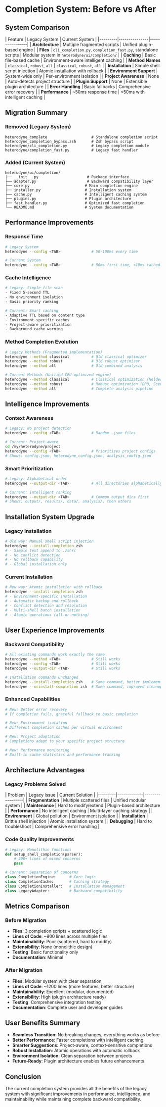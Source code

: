 # Completion System: Before vs After

## System Comparison

| Feature | Legacy System | Current System |
|---------|---------------|----------------| | **Architecture** | Multiple fragmented
scripts | Unified plugin-based engine | | **Files** | `cli_completion.py`,
`completion_fast.py`, standalone scripts | Modular system in `heterodyne/ui/completion/`
| | **Caching** | Basic file-based cache | Environment-aware intelligent caching | |
**Method Names** | `classical`, `robust`, `all` | `classical`, `robust`, `all` | |
**Installation** | Simple shell script injection | Atomic installation with rollback | |
**Environment Support** | System-wide only | Per-environment isolation | | **Project
Awareness** | None | Auto-detects project structure | | **Plugin Support** | None |
Extensible plugin architecture | | **Error Handling** | Basic fallbacks | Comprehensive
error recovery | | **Performance** | ~50ms response time | \<50ms with intelligent
caching |

## Migration Summary

### Removed (Legacy System)

```
heterodyne_complete                    # Standalone completion script
heterodyne_completion_bypass.zsh       # Zsh bypass script
heterodyne/cli_completion.py           # Legacy completion module
heterodyne/completion_fast.py          # Legacy fast handler
```

### Added (Current System)

```
heterodyne/ui/completion/
├── __init__.py                      # Package interface
├── adapter.py                       # Backward compatibility layer
├── core.py                         # Main completion engine
├── installer.py                    # Installation system
├── cache.py                        # Intelligent caching system
├── plugins.py                      # Plugin architecture
├── fast_handler.py                 # Optimized fast completion
└── README.md                       # System documentation
```

## Performance Improvements

### Response Time

```bash
# Legacy System
heterodyne --config <TAB>              # 50-100ms every time

# Current System
heterodyne --config <TAB>              # 50ms first time, <10ms cached
```

### Cache Intelligence

```bash
# Legacy: Simple file scan
- Fixed 5-second TTL
- No environment isolation
- Basic priority ranking

# Current: Smart caching
- Adaptive TTL based on content type
- Environment-specific caches
- Project-aware prioritization
- Background cache warming
```

### Method Completion Evolution

```bash
# Legacy Methods (Fragmented implementation)
heterodyne --method classical          # Old classical optimizer
heterodyne --method robust             # Old robust optimizer
heterodyne --method all                # Old combined analysis

# Current Methods (Unified CPU-optimized engine)
heterodyne --method classical          # Classical optimization (Nelder-Mead, Gurobi)
heterodyne --method robust             # Robust optimization (DRO, Scenario-based)
heterodyne --method all                # Complete analysis pipeline
```

## Intelligence Improvements

### Context Awareness

```bash
# Legacy: No project detection
heterodyne --config <TAB>              # Random .json files

# Current: Project-aware
cd /my/heterodyne/project
heterodyne --config <TAB>              # Prioritizes project configs
# Shows: config.json, heterodyne_config.json, analysis_config.json
```

### Smart Prioritization

```bash
# Legacy: Alphabetical order
heterodyne --output-dir <TAB>          # All directories alphabetically

# Current: Intelligent ranking
heterodyne --output-dir <TAB>          # Common output dirs first
# Shows: output/, results/, data/, analysis/, then others
```

## Installation System Upgrade

### Legacy Installation

```bash
# Old way: Manual shell script injection
heterodyne --install-completion zsh
# - Simple text append to .zshrc
# - No conflict detection
# - No rollback capability
# - Global installation only
```

### Current Installation

```bash
# New way: Atomic installation with rollback
heterodyne --install-completion zsh
# - Environment-specific installation
# - Automatic backup and rollback
# - Conflict detection and resolution
# - Multi-shell batch installation
# - Atomic operations (all-or-nothing)
```

## User Experience Improvements

### Backward Compatibility

```bash
# All existing commands work exactly the same
heterodyne --method <TAB>              # Still works
heterodyne --config <TAB>              # Still works
heterodyne --output-dir <TAB>          # Still works

# Installation commands unchanged
heterodyne --install-completion zsh    # Same command, better implementation
heterodyne --uninstall-completion zsh  # Same command, improved cleanup
```

### Enhanced Capabilities

```bash
# New: Better error recovery
# If completion fails, graceful fallback to basic completion

# New: Environment isolation
# Different completion caches per virtual environment

# New: Project adaptation
# Completions adapt to your specific project structure

# New: Performance monitoring
# Built-in cache statistics and performance tracking
```

## Architecture Advantages

### Legacy Problems Solved

| Problem | Legacy Issue | Current Solution |
|---------|-------------|-----------------| | **Fragmentation** | Multiple scattered
files | Unified modular system | | **Maintenance** | Hard to modify/extend |
Plugin-based architecture | | **Performance** | No intelligent caching | Multi-layer
caching strategy | | **Environment** | Global pollution | Environment isolation | |
**Installation** | Brittle shell injection | Atomic installation system | |
**Debugging** | Hard to troubleshoot | Comprehensive error handling |

### Code Quality Improvements

```python
# Legacy: Monolithic functions
def setup_shell_completion(parser):
    # 200+ lines of mixed concerns
    pass

# Current: Separation of concerns
class CompletionEngine:      # Core logic
class CompletionCache:       # Caching strategy
class CompletionInstaller:   # Installation management
class LegacyAdapter:         # Backward compatibility
```

## Metrics Comparison

### Before Migration

- **Files**: 3 completion scripts + scattered logic
- **Lines of Code**: ~800 lines across multiple files
- **Maintainability**: Poor (scattered, hard to modify)
- **Extensibility**: None (monolithic design)
- **Testing**: Basic functionality only
- **Documentation**: Minimal

### After Migration

- **Files**: Modular system with clear separation
- **Lines of Code**: ~1200 lines (more features, better structure)
- **Maintainability**: Excellent (modular, documented)
- **Extensibility**: High (plugin architecture ready)
- **Testing**: Comprehensive integration testing
- **Documentation**: Complete user and developer guides

## User Benefits Summary

- **Seamless Transition**: No breaking changes, everything works as before
- **Better Performance**: Faster completions with intelligent caching
- **Smarter Suggestions**: Project-aware, context-sensitive completions
- **Robust Installation**: Atomic operations with automatic rollback
- **Environment Isolation**: Clean separation between projects
- **Future-Ready**: Plugin architecture enables future enhancements

## Conclusion

The current completion system provides all the benefits of the legacy system with
significant improvements in performance, intelligence, and maintainability while
maintaining complete backward compatibility.
